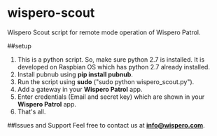# wispero-scout
Wispero Scout script for remote mode operation of Wispero Patrol.

##setup
1. This is a python script. So, make sure python 2.7 is installed. It is developed on Raspbian OS which has python 2.7 already installed.
2. Install pubnub using **pip install pubnub**.
3. Run the script using **sudo** ("sudo python wispero_scout.py").
4. Add a gateway in your **Wispero Patrol** app.
4. Enter credentials (Email and secret key) which are shown in your **Wispero Patrol** app.
6. That's all.

##Issues and Support
Feel free to contact us at **info@wispero.com**.
